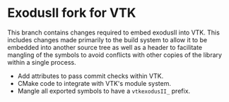 # ExodusII fork for VTK

This branch contains changes required to embed exodusII into VTK. This
includes changes made primarily to the build system to allow it to be embedded
into another source tree as well as a header to facilitate mangling of the
symbols to avoid conflicts with other copies of the library within a single
process.

  * Add attributes to pass commit checks within VTK.
  * CMake code to integrate with VTK's module system.
  * Mangle all exported symbols to have a `vtkexodusII_` prefix.
